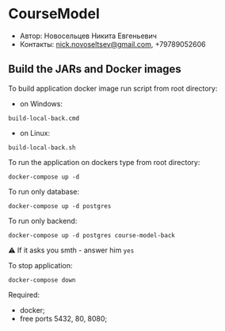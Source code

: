 # CourseModel

* Автор: Новосельцев Никита Евгеньевич
* Контакты: nick.novoseltsev@gmail.com, +79789052606

## Build the JARs and Docker images
To build application docker image run script from root directory:
* on Windows:
```
build-local-back.cmd
```
* on Linux:
```
build-local-back.sh
```
To run the application on dockers type from root directory:
```
docker-compose up -d
```
To run only database:
```
docker-compose up -d postgres
```
To run only backend:
```
docker-compose up -d postgres course-model-back
```
:warning: If it asks you smth - answer him ``yes``

To stop application:
```
docker-compose down
```
Required:
- docker;
- free ports 5432, 80, 8080;

